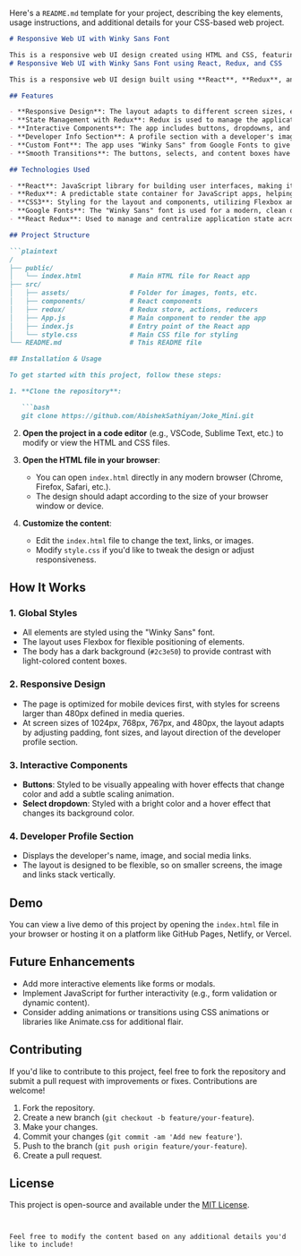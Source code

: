 Here's a `README.md` template for your project, describing the key elements, usage instructions, and additional details for your CSS-based web project.

```markdown
# Responsive Web UI with Winky Sans Font

This is a responsive web UI design created using HTML and CSS, featuring the "Winky Sans" font from Google Fonts. The design is intended to be mobile-first and responsive across different screen sizes, ensuring a seamless user experience on both small and large devices.
# Responsive Web UI with Winky Sans Font using React, Redux, and CSS

This is a responsive web UI design built using **React**, **Redux**, and **CSS**, featuring the "Winky Sans" font from Google Fonts. The application is designed to be mobile-first, providing a responsive layout that adapts to different screen sizes, ensuring a seamless user experience across all devices.

## Features

- **Responsive Design**: The layout adapts to different screen sizes, ensuring the UI works on mobile, tablet, and desktop devices.
- **State Management with Redux**: Redux is used to manage the application's state, making it scalable and maintainable.
- **Interactive Components**: The app includes buttons, dropdowns, and form elements with smooth hover and focus effects to enhance interactivity.
- **Developer Info Section**: A profile section with a developer's image, name, and social media links is included, and it adapts to smaller screens for a user-friendly experience.
- **Custom Font**: The app uses "Winky Sans" from Google Fonts to give the design a modern look.
- **Smooth Transitions**: The buttons, selects, and content boxes have transitions to add smooth hover effects and animations.

## Technologies Used

- **React**: JavaScript library for building user interfaces, making it easy to build reusable components and manage state.
- **Redux**: A predictable state container for JavaScript apps, helping manage the app's state in a centralized store.
- **CSS3**: Styling for the layout and components, utilizing Flexbox and media queries for responsiveness.
- **Google Fonts**: The "Winky Sans" font is used for a modern, clean design.
- **React Redux**: Used to manage and centralize application state across multiple components.

## Project Structure

```plaintext
/
├── public/
│   └── index.html            # Main HTML file for React app
├── src/
│   ├── assets/               # Folder for images, fonts, etc.
│   ├── components/           # React components
│   ├── redux/                # Redux store, actions, reducers
│   ├── App.js                # Main component to render the app
│   ├── index.js              # Entry point of the React app
│   └── style.css             # Main CSS file for styling
└── README.md                 # This README file

## Installation & Usage

To get started with this project, follow these steps:

1. **Clone the repository**:

   ```bash
   git clone https://github.com/AbishekSathiyan/Joke_Mini.git
   ```

2. **Open the project in a code editor** (e.g., VSCode, Sublime Text, etc.) to modify or view the HTML and CSS files.

3. **Open the HTML file in your browser**:
   - You can open `index.html` directly in any modern browser (Chrome, Firefox, Safari, etc.).
   - The design should adapt according to the size of your browser window or device.

4. **Customize the content**:
   - Edit the `index.html` file to change the text, links, or images.
   - Modify `style.css` if you'd like to tweak the design or adjust responsiveness.

## How It Works

### 1. **Global Styles**
   - All elements are styled using the "Winky Sans" font.
   - The layout uses Flexbox for flexible positioning of elements.
   - The body has a dark background (`#2c3e50`) to provide contrast with light-colored content boxes.

### 2. **Responsive Design**
   - The page is optimized for mobile devices first, with styles for screens larger than 480px defined in media queries.
   - At screen sizes of 1024px, 768px, 767px, and 480px, the layout adapts by adjusting padding, font sizes, and layout direction of the developer profile section.

### 3. **Interactive Components**
   - **Buttons**: Styled to be visually appealing with hover effects that change color and add a subtle scaling animation.
   - **Select dropdown**: Styled with a bright color and a hover effect that changes its background color.

### 4. **Developer Profile Section**
   - Displays the developer's name, image, and social media links.
   - The layout is designed to be flexible, so on smaller screens, the image and links stack vertically.

## Demo

You can view a live demo of this project by opening the `index.html` file in your browser or hosting it on a platform like GitHub Pages, Netlify, or Vercel.

## Future Enhancements

- Add more interactive elements like forms or modals.
- Implement JavaScript for further interactivity (e.g., form validation or dynamic content).
- Consider adding animations or transitions using CSS animations or libraries like Animate.css for additional flair.

## Contributing

If you'd like to contribute to this project, feel free to fork the repository and submit a pull request with improvements or fixes. Contributions are welcome!

1. Fork the repository.
2. Create a new branch (`git checkout -b feature/your-feature`).
3. Make your changes.
4. Commit your changes (`git commit -am 'Add new feature'`).
5. Push to the branch (`git push origin feature/your-feature`).
6. Create a pull request.

## License

This project is open-source and available under the [MIT License](LICENSE).
```


Feel free to modify the content based on any additional details you'd like to include!
